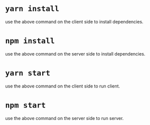 # `yarn install`
use the above command on the client side to install dependencies.

# `npm install`
use the above command on the server side to install dependencies.

# `yarn start`
use the above command on the client side to run client.

# `npm start`
use the above command on the server side to run server.
